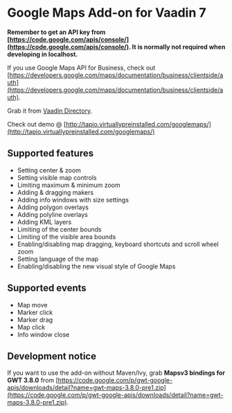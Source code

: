 # Google Maps Add-on for Vaadin 7

**Remember to get an API key from [https://code.google.com/apis/console/](https://code.google.com/apis/console/). It is normally not required when developing in localhost.**

If you use Google Maps API for Business, check out [https://developers.google.com/maps/documentation/business/clientside/auth](https://developers.google.com/maps/documentation/business/clientside/auth).

Grab it from [Vaadin Directory](https://vaadin.com/directory#addon/googlemaps-add-on:vaadin).

Check out demo @ [http://tapio.virtuallypreinstalled.com/googlemaps/](http://tapio.virtuallypreinstalled.com/googlemaps/)

## Supported features ##

- Setting center & zoom
- Setting visible map controls
- Limiting maximum & minimum zoom
- Adding & dragging makers
- Adding info windows with size settings
- Adding polygon overlays
- Adding polyline overlays
- Adding KML layers
- Limiting of the center bounds
- Limiting of the visible area bounds
- Enabling/disabling map dragging, keyboard shortcuts and scroll wheel zoom
- Setting language of the map
- Enabling/disabling the new visual style of Google Maps

## Supported events ##
- Map move
- Marker click
- Marker drag
- Map click
- Info window close

## Development notice ##

If you want to use the add-on without Maven/Ivy, grab **Mapsv3 bindings for GWT 3.8.0** from [https://code.google.com/p/gwt-google-apis/downloads/detail?name=gwt-maps-3.8.0-pre1.zip](https://code.google.com/p/gwt-google-apis/downloads/detail?name=gwt-maps-3.8.0-pre1.zip).
